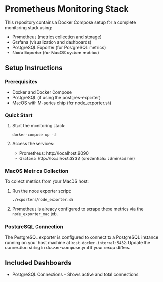 # Prometheus Monitoring Stack

This repository contains a Docker Compose setup for a complete monitoring stack using:

- Prometheus (metrics collection and storage)
- Grafana (visualization and dashboards)
- PostgreSQL Exporter (for PostgreSQL metrics)
- Node Exporter (for MacOS system metrics)

## Setup Instructions

### Prerequisites

- Docker and Docker Compose
- PostgreSQL (if using the postgres-exporter)
- MacOS with M-series chip (for node_exporter.sh)

### Quick Start

1. Start the monitoring stack:
   ```
   docker-compose up -d
   ```

2. Access the services:
   - Prometheus: http://localhost:9090
   - Grafana: http://localhost:3333 (credentials: admin/admin)

### MacOS Metrics Collection

To collect metrics from your MacOS host:

1. Run the node exporter script:
   ```
   ./exporters/node_exporter.sh
   ```

2. Prometheus is already configured to scrape these metrics via the `node_exporter_mac` job.

### PostgreSQL Connection

The PostgreSQL exporter is configured to connect to a PostgreSQL instance running on your host machine at `host.docker.internal:5432`. Update the connection string in docker-compose.yml if your setup differs.

## Included Dashboards

- PostgreSQL Connections - Shows active and total connections 